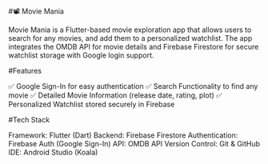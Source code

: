 #📽️ Movie Mania

Movie Mania is a Flutter-based movie exploration app that allows users to search for any movies, and add them to a personalized watchlist. The app integrates the OMDB API for movie details and Firebase Firestore for secure watchlist storage with Google login support.

#Features

✅ Google Sign-In for easy authentication
✅ Search Functionality to find any movie
✅ Detailed Movie Information (release date, rating, plot)
✅ Personalized Watchlist stored securely in Firebase

#Tech Stack

Framework: Flutter (Dart)
Backend: Firebase Firestore
Authentication: Firebase Auth (Google Sign-In)
API: OMDB API
Version Control: Git & GitHub
IDE: Android Studio (Koala)
